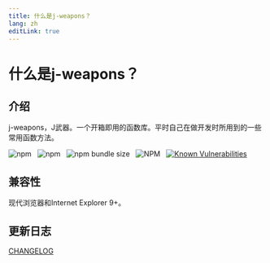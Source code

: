 ```yaml
---
title: 什么是j-weapons？
lang: zh
editLink: true
---
```


# 什么是j-weapons？

## 介绍
j-weapons，J武器。一个开箱即用的函数库。平时自己在做开发时所用到的一些常用函数方法。

<span>![npm](https://img.shields.io/npm/dm/j-weapons)
&nbsp;
![npm](https://img.shields.io/npm/v/j-weapons?color=%2346c018)
&nbsp;
![npm bundle size](https://img.shields.io/bundlephobia/min/j-weapons?color=%2346c018)
&nbsp;
![NPM](https://img.shields.io/npm/l/j-weapons?color=%2346c018)
&nbsp;
[![Known Vulnerabilities](https://snyk.io/test/github/GHBJayce/j-weapons/badge.svg?targetFile=package.json)](https://snyk.io/test/github/GHBJayce/j-weapons?targetFile=package.json)
</span>


## 兼容性

现代浏览器和Internet Explorer 9+。

## 更新日志

[CHANGELOG](https://github.com/GHBJayce/j-weapons/blob/master/CHANGELOG.md)